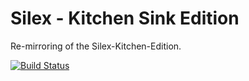 Silex - Kitchen Sink Edition
============================

Re-mirroring of the Silex-Kitchen-Edition.

[![Build Status](https://secure.travis-ci.org/bitlucid/Silex-Kitchen-Edition.png?branch=master)](http://travis-ci.org/bitlucid/Silex-Kitchen-Edition)
